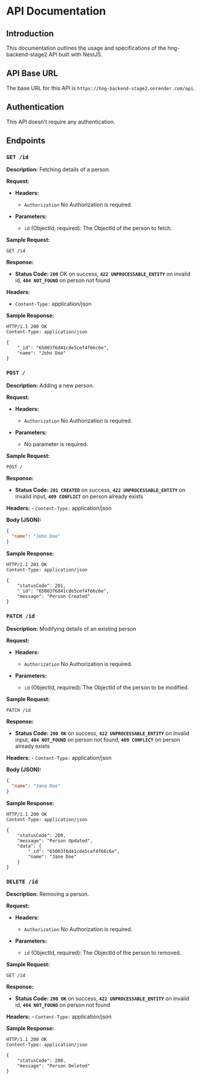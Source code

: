 # API Documentation

## Introduction

This documentation outlines the usage and specifications of the hng-backend-stage2 API built with NestJS.

## API Base URL

The base URL for this API is `https://hng-backend-stage2.onrender.com/api`.

## Authentication

This API doesn't require any authentication.

## Endpoints

### `GET /id`

**Description:** Fetching details of a person.

**Request:**

- **Headers:**
  - `Authorization` No Authorization is required.

- **Parameters:**
  - `id` (ObjectId, required): The ObjectId of the person to fetch.

**Sample Request:**

```http
GET /id
```

**Response:**
- **Status Code:** **`200`** OK on success, **`422 UNPROCESSABLE_ENTITY`** on invalid id, **`404 NOT_FOUND`** on person not found

**Headers:**
- `Content-Type:` application/json

**Sample Response:**
```http
HTTP/1.1 200 OK
Content-Type: application/json

{
    "_id": "65003f6d41cde5cef4f66c6e",
    "name": "John Doe"
}
```

### `POST /`

**Description:** Adding a new person.

**Request:**

- **Headers:**
  - `Authorization` No Authorization is required.

- **Parameters:**
  - No parameter is required.

**Sample Request:**

```http
POST /
```

**Response:**
- **Status Code:** **`201 CREATED`** on success, **`422 UNPROCESSABLE_ENTITY`** on invalid input, **`409 CONFLICT`** on person already exists

**Headers:**
    - `Content-Type:` application/json

**Body (JSON):**
```json
{
  "name": "John Doe"
}
```

**Sample Response:**
```http
HTTP/1.1 201 OK
Content-Type: application/json

{
    "statusCode": 201,
    "_id": "65003f6d41cde5cef4f66c6e",
    "message": "Person Created"
}
```

### `PATCH /id`

**Description:** Modifying details of an existing person 

**Request:**

- **Headers:**
  - `Authorization` No Authorization is required.

- **Parameters:**
  - `id` (ObjectId, required): The ObjectId of the person to be modified.

**Sample Request:**

```http
PATCH /id
```

**Response:**
- **Status Code:** **`200 OK`** on success, **`422 UNPROCESSABLE_ENTITY`** on invalid input, **`404 NOT_FOUND`** on person not found, **`409 CONFLICT`** on person already exists

**Headers:**
    - `Content-Type:` application/json

**Body (JSON):**
```json
{
  "name": "Jane Doe"
}
```

**Sample Response:**
```http
HTTP/1.1 200 OK
Content-Type: application/json

{
    "statusCode": 200,
    "message": "Person Updated",
    "data": {
        "_id": "65003f6d41cde5cef4f66c6e",
        "name": "Jane Doe"
    }
}
```

### `DELETE /id`

**Description:** Removing a person.

**Request:**

- **Headers:**
  - `Authorization` No Authorization is required.

- **Parameters:**
  - `id` (ObjectId, required): The ObjectId of the person to removed.

**Sample Request:**

```http
GET /id
```

**Response:**
- **Status Code:** **`200 OK`** on success, **`422 UNPROCESSABLE_ENTITY`** on invalid id, **`404 NOT_FOUND`** on person not found

**Headers:**
    - `Content-Type:` application/json

**Sample Response:**
```http
HTTP/1.1 200 OK
Content-Type: application/json

{
    "statusCode": 200,
    "message": "Person Deleted"
}
```